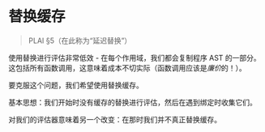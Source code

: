 # 替换缓存

> PLAI §5（在此称为“延迟替换”）

使用替换进行评估非常低效 - 在每个作用域，我们都会复制程序 AST 的一部分。这包括所有函数调用，这意味着成本不切实际（函数调用应该是*廉价*的！）。

要克服这个问题，我们希望使用替换缓存。

基本思想：我们开始时没有缓存的替换进行评估，然后在遇到绑定时收集它们。

对我们的评估器意味着另一个改变：在那时我们并不真正替换缓存。
